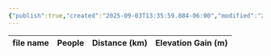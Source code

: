 ```yaml
---
{"publish":true,"created":"2025-09-03T13:35:59.884-06:00","modified":"2025-09-03T14:46:48.732-06:00","published":"2025-09-03T14:46:48.732-06:00","tags":["route"],"cssclasses":"","elevation":null,"region":null,"location":"53.1450628, -119.0492048","DWYT":"Premiere","Kane":null,"completed":false}
---
```



| file name | People | Distance (km) | Elevation Gain (m) |
| --------- | ------ | ------------- | ------------------ |